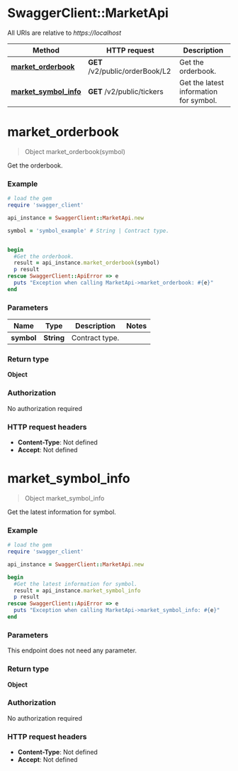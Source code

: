 # SwaggerClient::MarketApi

All URIs are relative to *https://localhost*

Method | HTTP request | Description
------------- | ------------- | -------------
[**market_orderbook**](MarketApi.md#market_orderbook) | **GET** /v2/public/orderBook/L2 | Get the orderbook.
[**market_symbol_info**](MarketApi.md#market_symbol_info) | **GET** /v2/public/tickers | Get the latest information for symbol.


# **market_orderbook**
> Object market_orderbook(symbol)

Get the orderbook.

### Example
```ruby
# load the gem
require 'swagger_client'

api_instance = SwaggerClient::MarketApi.new

symbol = 'symbol_example' # String | Contract type.


begin
  #Get the orderbook.
  result = api_instance.market_orderbook(symbol)
  p result
rescue SwaggerClient::ApiError => e
  puts "Exception when calling MarketApi->market_orderbook: #{e}"
end
```

### Parameters

Name | Type | Description  | Notes
------------- | ------------- | ------------- | -------------
 **symbol** | **String**| Contract type. | 

### Return type

**Object**

### Authorization

No authorization required

### HTTP request headers

 - **Content-Type**: Not defined
 - **Accept**: Not defined



# **market_symbol_info**
> Object market_symbol_info

Get the latest information for symbol.

### Example
```ruby
# load the gem
require 'swagger_client'

api_instance = SwaggerClient::MarketApi.new

begin
  #Get the latest information for symbol.
  result = api_instance.market_symbol_info
  p result
rescue SwaggerClient::ApiError => e
  puts "Exception when calling MarketApi->market_symbol_info: #{e}"
end
```

### Parameters
This endpoint does not need any parameter.

### Return type

**Object**

### Authorization

No authorization required

### HTTP request headers

 - **Content-Type**: Not defined
 - **Accept**: Not defined



